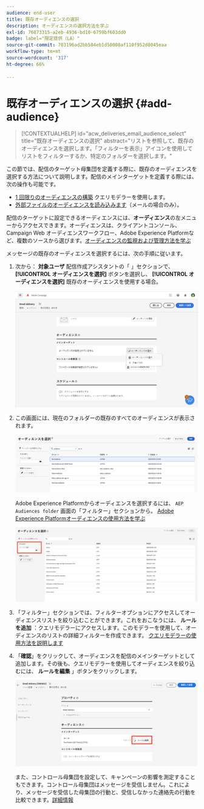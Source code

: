 ```yaml
---
audience: end-user
title: 既存オーディエンスの選択
description: オーディエンスの選択方法を学ぶ
exl-id: 76873315-a2eb-4936-bd10-6759bf603dd0
badge: label="限定提供（LA）"
source-git-commit: 703196ad2bb504eb1d50008af110f952d8045eaa
workflow-type: tm+mt
source-wordcount: '317'
ht-degree: 66%

---
```



# 既存オーディエンスの選択 {#add-audience}

>[!CONTEXTUALHELP]
>id="acw_deliveries_email_audience_select"
>title="既存オーディエンスの選択"
>abstract="リストを参照して、既存のオーディエンスを選択します。「フィルターを表示」アイコンを使用してリストをフィルターするか、特定のフォルダーを選択します。"

この節では、配信のターゲット母集団を定義する際に、既存のオーディエンスを選択する方法について説明します。配信のメインターゲットを定義する際には、次の操作も可能です。

* [1 回限りのオーディエンスの構築](one-time-audience.md) クエリモデラーを使用します。
* [外部ファイルのオーディエンスを読み込みます](file-audience.md)（メールの場合のみ）。

配信のターゲットに設定できるオーディエンスには、**オーディエンス**&#x200B;の左メニューからアクセスできます。オーディエンスは、クライアントコンソール、Campaign Web オーディエンスワークフロー、Adobe Experience Platformなど、複数のソースから選びます。[オーディエンスの監視および管理方法を学ぶ](manage-audience.md)

メッセージの既存のオーディエンスを選択するには、次の手順に従います。

1. 次から： **対象ユーザ** 配信作成アシスタントの「 」セクションで、 **[!UICONTROL オーディエンスを選択]** ボタンを選択し、 **[!UICONTROL オーディエンスを選択]** 既存のオーディエンスを使用する場合。

   ![](assets/create-audience.png)

1. この画面には、現在のフォルダーの既存のすべてのオーディエンスが表示されます。

   ![](assets/create-audience2.png)

   Adobe Experience Platformからオーディエンスを選択するには、 `AEP Audiences folder` 画面の「フィルター」セクションから。 [Adobe Experience Platformオーディエンスの使用方法を学ぶ](aep-audience.md)

   ![](assets/select-audience-folder.png)

1. 「フィルター」セクションでは、フィルターオプションにアクセスしてオーディエンスリストを絞り込むことができます。これをおこなうには、 **ルールを追加** ：クエリモデラーにアクセスします。このモデラーを使用して、オーディエンスのリストの詳細フィルターを作成できます。 [クエリモデラーの使用方法を説明します](../query/query-modeler-overview.md)

1. 「**確認**」をクリックして、オーディエンスを配信のメインターゲットとして追加します。その後も、クエリモデラーを使用してオーディエンスを絞り込むには、 **ルールを編集** 」ボタンをクリックします。

   ![](assets/refine-audience.png)

   また、コントロール母集団を設定して、キャンペーンの影響を測定することもできます。コントロール母集団はメッセージを受信しません。これにより、メッセージを受信した母集団の行動と、受信しなかった連絡先の行動を比較できます。[詳細情報](control-group.md)
